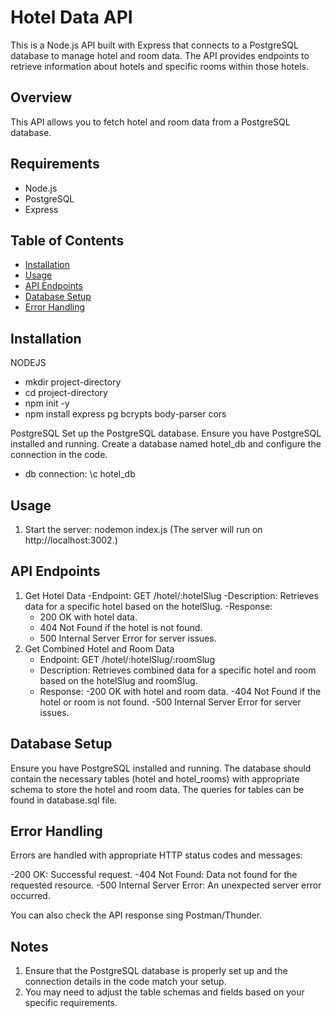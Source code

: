 # Hotel Data API

This is a Node.js API built with Express that connects to a PostgreSQL database to manage hotel and room data. The API provides endpoints to retrieve information about hotels and specific rooms within those hotels.

## Overview

This API allows you to fetch hotel and room data from a PostgreSQL database.

## Requirements

- Node.js
- PostgreSQL
- Express

## Table of Contents

- [Installation](#installation)
- [Usage](#usage)
- [API Endpoints](#api-endpoints)
- [Database Setup](#database-setup)
- [Error Handling](#error-handling)

## Installation
NODEJS
- mkdir project-directory
- cd project-directory
- npm init -y
- npm install express pg bcrypts body-parser cors 

PostgreSQL
Set up the PostgreSQL database. Ensure you have PostgreSQL installed and running. Create a database named hotel_db and configure the connection in the code.
- db connection: \c hotel_db

## Usage
1. Start the server: nodemon index.js
(The server will run on http://localhost:3002.)
   
## API Endpoints
1. Get Hotel Data
   -Endpoint: GET /hotel/:hotelSlug
   -Description: Retrieves data for a specific hotel based on the hotelSlug.
   -Response:
      - 200 OK with hotel data.
      - 404 Not Found if the hotel is not found.
      - 500 Internal Server Error for server issues.
2. Get Combined Hotel and Room Data
   - Endpoint: GET /hotel/:hotelSlug/:roomSlug
   - Description: Retrieves combined data for a specific hotel and room based on the hotelSlug and roomSlug.
   - Response:
      -200 OK with hotel and room data.
      -404 Not Found if the hotel or room is not found.
      -500 Internal Server Error for server issues.

## Database Setup
Ensure you have PostgreSQL installed and running. The database should contain the necessary tables (hotel and hotel_rooms) with appropriate schema to store the hotel and room data. The queries for tables can be found in database.sql file.

## Error Handling
Errors are handled with appropriate HTTP status codes and messages:

-200 OK: Successful request.
-404 Not Found: Data not found for the requested resource.
-500 Internal Server Error: An unexpected server error occurred.

You can also check the API response sing Postman/Thunder.

## Notes
1. Ensure that the PostgreSQL database is properly set up and the connection details in the code match your setup.
2. You may need to adjust the table schemas and fields based on your specific requirements.
